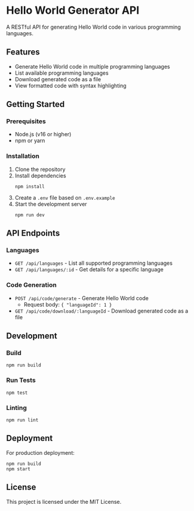 # Hello World Generator API

A RESTful API for generating Hello World code in various programming languages.

## Features

- Generate Hello World code in multiple programming languages
- List available programming languages
- Download generated code as a file
- View formatted code with syntax highlighting

## Getting Started

### Prerequisites

- Node.js (v16 or higher)
- npm or yarn

### Installation

1. Clone the repository
2. Install dependencies
   ```
   npm install
   ```
3. Create a `.env` file based on `.env.example`
4. Start the development server
   ```
   npm run dev
   ```

## API Endpoints

### Languages

- `GET /api/languages` - List all supported programming languages
- `GET /api/languages/:id` - Get details for a specific language

### Code Generation

- `POST /api/code/generate` - Generate Hello World code
  - Request body: `{ "languageId": 1 }`
- `GET /api/code/download/:languageId` - Download generated code as a file

## Development

### Build

```
npm run build
```

### Run Tests

```
npm test
```

### Linting

```
npm run lint
```

## Deployment

For production deployment:

```
npm run build
npm start
```

## License

This project is licensed under the MIT License.

